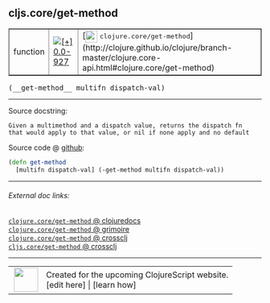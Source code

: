 ## cljs.core/get-method



 <table border="1">
<tr>
<td>function</td>
<td><a href="https://github.com/cljsinfo/cljs-api-docs/tree/0.0-927"><img valign="middle" alt="[+] 0.0-927" title="Added in 0.0-927" src="https://img.shields.io/badge/+-0.0--927-lightgrey.svg"></a> </td>
<td>
[<img height="24px" valign="middle" src="http://i.imgur.com/1GjPKvB.png"> <samp>clojure.core/get-method</samp>](http://clojure.github.io/clojure/branch-master/clojure.core-api.html#clojure.core/get-method)
</td>
</tr>
</table>


 <samp>
(__get-method__ multifn dispatch-val)<br>
</samp>

---





Source docstring:

```
Given a multimethod and a dispatch value, returns the dispatch fn
that would apply to that value, or nil if none apply and no default
```


Source code @ [github](https://github.com/clojure/clojurescript/blob/r2644/src/cljs/cljs/core.cljs#L9014-L9017):

```clj
(defn get-method
  [multifn dispatch-val] (-get-method multifn dispatch-val))
```

<!--
Repo - tag - source tree - lines:

 <pre>
clojurescript @ r2644
└── src
    └── cljs
        └── cljs
            └── <ins>[core.cljs:9014-9017](https://github.com/clojure/clojurescript/blob/r2644/src/cljs/cljs/core.cljs#L9014-L9017)</ins>
</pre>

-->

---



###### External doc links:

[`clojure.core/get-method` @ clojuredocs](http://clojuredocs.org/clojure.core/get-method)<br>
[`clojure.core/get-method` @ grimoire](http://conj.io/store/v1/org.clojure/clojure/1.7.0-beta3/clj/clojure.core/get-method/)<br>
[`clojure.core/get-method` @ crossclj](http://crossclj.info/fun/clojure.core/get-method.html)<br>
[`cljs.core/get-method` @ crossclj](http://crossclj.info/fun/cljs.core.cljs/get-method.html)<br>

---

 <table>
<tr><td>
<img valign="middle" align="right" width="48px" src="http://i.imgur.com/Hi20huC.png">
</td><td>
Created for the upcoming ClojureScript website.<br>
[edit here] | [learn how]
</td></tr></table>

[edit here]:https://github.com/cljsinfo/cljs-api-docs/blob/master/cljsdoc/cljs.core_get-method.cljsdoc
[learn how]:https://github.com/cljsinfo/cljs-api-docs/wiki/cljsdoc-files

<!--

This information was too distracting to show to readers, but I'll leave it
commented here since it is helpful to:

- pretty-print the data used to generate this document
- and show how to retrieve that data



The API data for this symbol:

```clj
{:ns "cljs.core",
 :name "get-method",
 :signature ["[multifn dispatch-val]"],
 :history [["+" "0.0-927"]],
 :type "function",
 :full-name-encode "cljs.core_get-method",
 :source {:code "(defn get-method\n  [multifn dispatch-val] (-get-method multifn dispatch-val))",
          :title "Source code",
          :repo "clojurescript",
          :tag "r2644",
          :filename "src/cljs/cljs/core.cljs",
          :lines [9014 9017]},
 :full-name "cljs.core/get-method",
 :clj-symbol "clojure.core/get-method",
 :docstring "Given a multimethod and a dispatch value, returns the dispatch fn\nthat would apply to that value, or nil if none apply and no default"}

```

Retrieve the API data for this symbol:

```clj
;; from Clojure REPL
(require '[clojure.edn :as edn])
(-> (slurp "https://raw.githubusercontent.com/cljsinfo/cljs-api-docs/catalog/cljs-api.edn")
    (edn/read-string)
    (get-in [:symbols "cljs.core/get-method"]))
```

-->
